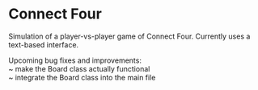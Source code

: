 # Connect Four

Simulation of a player-vs-player game of Connect Four. Currently uses a text-based interface.


Upcoming bug fixes and improvements:<br />
~ make the Board class actually functional<br />
~ integrate the Board class into the main file<br />

